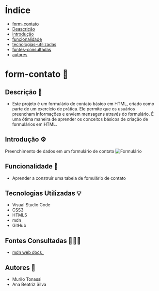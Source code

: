 # Índice

* [form-contato]( #form-contato)
* [Deascrição](#descrição-📄)
* [introdução](#introdução-⚙️)
* [funcionalidade](#funcionalidade-🧠)
* [tecnologias-utilizadas](#tecnologias-utilizadas-💡)
* [fontes-consultadas](#fontes-consultadas-👨🏻‍💻)
* [autores](#autores-📘)

# form-contato 📱

## Descrição 📄
- Este projeto é um formulário de contato básico em HTML, criado como parte de um exercício de prática. Ele permite que os usuários preencham informações e enviem mensagens através do formulário. É uma ótima maneira de aprender os conceitos básicos de criação de formulários em HTML.

## Introdução ⚙️
Preenchimento de dados em um formulário de contato
![Formulário](image.png)


## Funcionalidade 🧠
- Aprender a construir uma tabela de fomulário de contato

## Tecnologias Utilizadas 💡
- Visual Studio Code
- CSS3
- HTML5
- mdn_
- GitHub

## Fontes Consultadas 👨🏻‍💻
- [mdn web docs_](https://developer.mozilla.org)

## Autores 📘
- Murilo Tonassi
- Ana Beatriz Silva